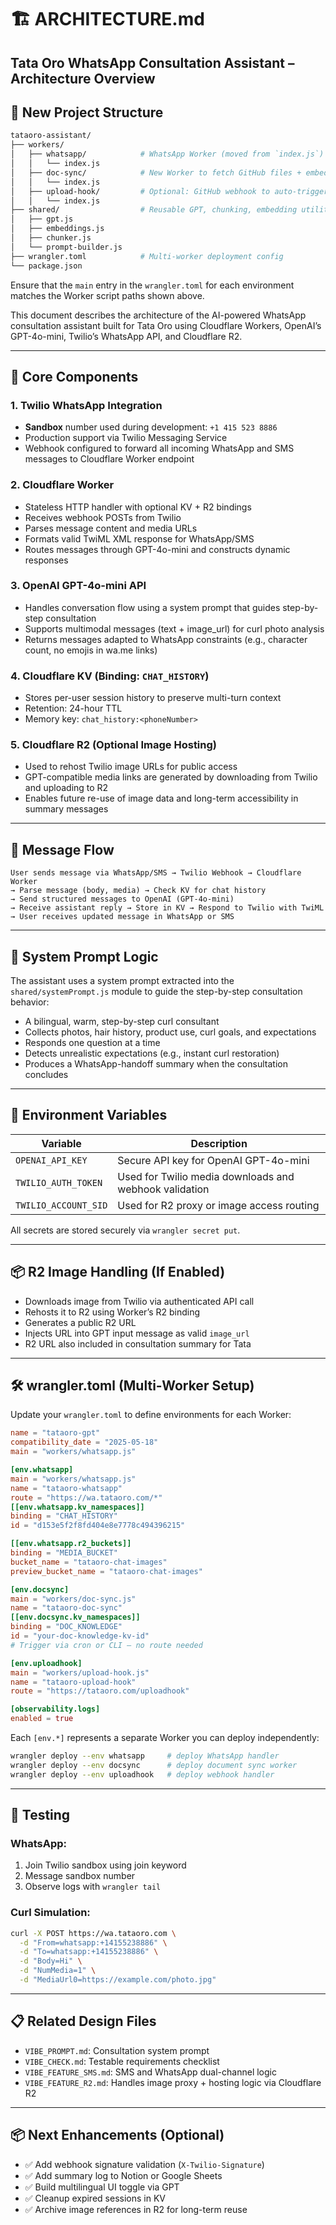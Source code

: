 # 🏗️ ARCHITECTURE.md

## Tata Oro WhatsApp Consultation Assistant – Architecture Overview

## 📁 New Project Structure

```bash
tataoro-assistant/
├── workers/
│   ├── whatsapp/            # WhatsApp Worker (moved from `index.js`)
│   │   └── index.js
│   ├── doc-sync/            # New Worker to fetch GitHub files + embed
│   │   └── index.js
│   ├── upload-hook/         # Optional: GitHub webhook to auto-trigger sync
│   │   └── index.js
├── shared/                  # Reusable GPT, chunking, embedding utilities
│   ├── gpt.js
│   ├── embeddings.js
│   ├── chunker.js
│   └── prompt-builder.js
├── wrangler.toml            # Multi-worker deployment config
└── package.json
```

Ensure that the `main` entry in the `wrangler.toml` for each environment matches the Worker script paths shown above.

This document describes the architecture of the AI-powered WhatsApp consultation assistant built for Tata Oro using Cloudflare Workers, OpenAI’s GPT-4o-mini, Twilio’s WhatsApp API, and Cloudflare R2.

---

## 🧱 Core Components

### 1. **Twilio WhatsApp Integration**

- **Sandbox** number used during development: `+1 415 523 8886`
- Production support via Twilio Messaging Service
- Webhook configured to forward all incoming WhatsApp and SMS messages to Cloudflare Worker endpoint

### 2. **Cloudflare Worker**

- Stateless HTTP handler with optional KV + R2 bindings
- Receives webhook POSTs from Twilio
- Parses message content and media URLs
- Formats valid TwiML XML response for WhatsApp/SMS
- Routes messages through GPT-4o-mini and constructs dynamic responses

### 3. **OpenAI GPT-4o-mini API**

- Handles conversation flow using a system prompt that guides step-by-step consultation
- Supports multimodal messages (text + image_url) for curl photo analysis
- Returns messages adapted to WhatsApp constraints (e.g., character count, no emojis in wa.me links)

### 4. **Cloudflare KV (Binding: `CHAT_HISTORY`)**

- Stores per-user session history to preserve multi-turn context
- Retention: 24-hour TTL
- Memory key: `chat_history:<phoneNumber>`

### 5. **Cloudflare R2 (Optional Image Hosting)**

- Used to rehost Twilio image URLs for public access
- GPT-compatible media links are generated by downloading from Twilio and uploading to R2
- Enables future re-use of image data and long-term accessibility in summary messages

---

## 🔁 Message Flow

```plaintext
User sends message via WhatsApp/SMS → Twilio Webhook → Cloudflare Worker
→ Parse message (body, media) → Check KV for chat history
→ Send structured messages to OpenAI (GPT-4o-mini)
→ Receive assistant reply → Store in KV → Respond to Twilio with TwiML
→ User receives updated message in WhatsApp or SMS
```

---

## 🧠 System Prompt Logic

The assistant uses a system prompt extracted into the `shared/systemPrompt.js` module to guide the step-by-step consultation behavior:

- A bilingual, warm, step-by-step curl consultant
- Collects photos, hair history, product use, curl goals, and expectations
- Responds one question at a time
- Detects unrealistic expectations (e.g., instant curl restoration)
- Produces a WhatsApp-handoff summary when the consultation concludes

---

## 🔐 Environment Variables

| Variable             | Description                                            |
| -------------------- | ------------------------------------------------------ |
| `OPENAI_API_KEY`     | Secure API key for OpenAI GPT-4o-mini                  |
| `TWILIO_AUTH_TOKEN`  | Used for Twilio media downloads and webhook validation |
| `TWILIO_ACCOUNT_SID` | Used for R2 proxy or image access routing              |

All secrets are stored securely via `wrangler secret put`.

---

## 📦 R2 Image Handling (If Enabled)

- Downloads image from Twilio via authenticated API call
- Rehosts it to R2 using Worker’s R2 binding
- Generates a public R2 URL
- Injects URL into GPT input message as valid `image_url`
- R2 URL also included in consultation summary for Tata

---

## 🛠️ wrangler.toml (Multi-Worker Setup)

Update your `wrangler.toml` to define environments for each Worker:

```toml
name = "tataoro-gpt"
compatibility_date = "2025-05-18"
main = "workers/whatsapp.js"

[env.whatsapp]
main = "workers/whatsapp.js"
name = "tataoro-whatsapp"
route = "https://wa.tataoro.com/*"
[[env.whatsapp.kv_namespaces]]
binding = "CHAT_HISTORY"
id = "d153e5f2f8fd404e8e7778c494396215"

[[env.whatsapp.r2_buckets]]
binding = "MEDIA_BUCKET"
bucket_name = "tataoro-chat-images"
preview_bucket_name = "tataoro-chat-images"

[env.docsync]
main = "workers/doc-sync.js"
name = "tataoro-doc-sync"
[[env.docsync.kv_namespaces]]
binding = "DOC_KNOWLEDGE"
id = "your-doc-knowledge-kv-id"
# Trigger via cron or CLI — no route needed

[env.uploadhook]
main = "workers/upload-hook.js"
name = "tataoro-upload-hook"
route = "https://tataoro.com/uploadhook"

[observability.logs]
enabled = true
```

Each `[env.*]` represents a separate Worker you can deploy independently:

```bash
wrangler deploy --env whatsapp     # deploy WhatsApp handler
wrangler deploy --env docsync      # deploy document sync worker
wrangler deploy --env uploadhook   # deploy webhook handler
```

---

## 🧪 Testing

### WhatsApp:

1. Join Twilio sandbox using join keyword
2. Message sandbox number
3. Observe logs with `wrangler tail`

### Curl Simulation:

```bash
curl -X POST https://wa.tataoro.com \
  -d "From=whatsapp:+14155238886" \
  -d "To=whatsapp:+14155238886" \
  -d "Body=Hi" \
  -d "NumMedia=1" \
  -d "MediaUrl0=https://example.com/photo.jpg"
```

---

## 📋 Related Design Files

- `VIBE_PROMPT.md`: Consultation system prompt
- `VIBE_CHECK.md`: Testable requirements checklist
- `VIBE_FEATURE_SMS.md`: SMS and WhatsApp dual-channel logic
- `VIBE_FEATURE_R2.md`: Handles image proxy + hosting logic via Cloudflare R2

---

## 📦 Next Enhancements (Optional)

- ✅ Add webhook signature validation (`X-Twilio-Signature`)
- ✅ Add summary log to Notion or Google Sheets
- ✅ Build multilingual UI toggle via GPT
- ✅ Cleanup expired sessions in KV
- ✅ Archive image references in R2 for long-term reuse

